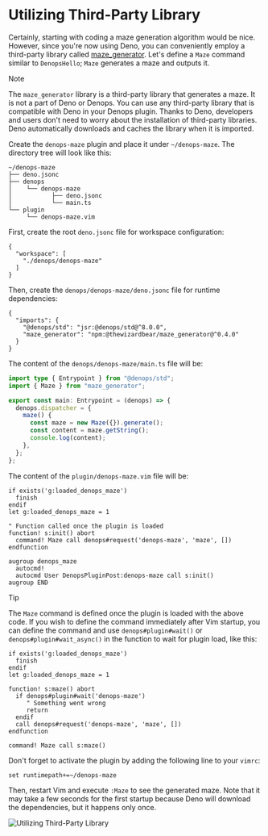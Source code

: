 # Utilizing Third-Party Library

Certainly, starting with coding a maze generation algorithm would be nice.
However, since you're now using Deno, you can conveniently employ a third-party
library called [maze_generator](https://github.com/mjrlowe/maze_generator).
Let's define a `Maze` command similar to `DenopsHello`; `Maze` generates a maze
and outputs it.

> [!NOTE]
>
> The `maze_generator` library is a third-party library that generates a maze.
> It is not a part of Deno or Denops. You can use any third-party library that
> is compatible with Deno in your Denops plugin. Thanks to Deno, developers and
> users don't need to worry about the installation of third-party libraries.
> Deno automatically downloads and caches the library when it is imported.

Create the `denops-maze` plugin and place it under `~/denops-maze`. The
directory tree will look like this:

```
~/denops-maze
├── deno.jsonc
├── denops
│    └── denops-maze
│           ├── deno.jsonc
│           └── main.ts
└── plugin
     └── denops-maze.vim
```

First, create the root `deno.jsonc` file for workspace configuration:

```json,title=deno.jsonc
{
  "workspace": [
    "./denops/denops-maze"
  ]
}
```

Then, create the `denops/denops-maze/deno.jsonc` file for runtime dependencies:

```json,title=denops/denops-maze/deno.jsonc
{
  "imports": {
    "@denops/std": "jsr:@denops/std@^8.0.0",
    "maze_generator": "npm:@thewizardbear/maze_generator@^0.4.0"
  }
}
```

The content of the `denops/denops-maze/main.ts` file will be:

```typescript,title=denops/denops-maze/main.ts
import type { Entrypoint } from "@denops/std";
import { Maze } from "maze_generator";

export const main: Entrypoint = (denops) => {
  denops.dispatcher = {
    maze() {
      const maze = new Maze({}).generate();
      const content = maze.getString();
      console.log(content);
    },
  };
};
```

The content of the `plugin/denops-maze.vim` file will be:

```vim,title=plugin/denops-maze.vim
if exists('g:loaded_denops_maze')
  finish
endif
let g:loaded_denops_maze = 1

" Function called once the plugin is loaded
function! s:init() abort
  command! Maze call denops#request('denops-maze', 'maze', [])
endfunction

augroup denops_maze
  autocmd!
  autocmd User DenopsPluginPost:denops-maze call s:init()
augroup END
```

> [!TIP]
>
> The `Maze` command is defined once the plugin is loaded with the above code.
> If you wish to define the command immediately after Vim startup, you can
> define the command and use `denops#plugin#wait()` or
> `denops#plugin#wait_async()` in the function to wait for plugin load, like
> this:
>
> ```vim,title=plugin/denops-maze.vim
> if exists('g:loaded_denops_maze')
>   finish
> endif
> let g:loaded_denops_maze = 1
>
> function! s:maze() abort
>   if denops#plugin#wait('denops-maze')
>      " Something went wrong
>      return
>   endif
>   call denops#request('denops-maze', 'maze', [])
> endfunction
>
> command! Maze call s:maze()
> ```

Don't forget to activate the plugin by adding the following line to your
`vimrc`:

```vim
set runtimepath+=~/denops-maze
```

Then, restart Vim and execute `:Maze` to see the generated maze. Note that it
may take a few seconds for the first startup because Deno will download the
dependencies, but it happens only once.

![Utilizing Third-Party Library](./img/utilizing-third-party-library-01.png)
